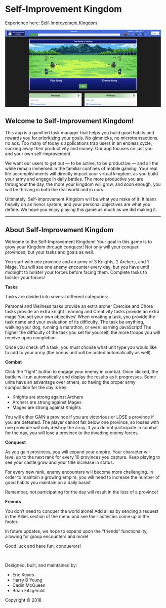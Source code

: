 # Self-Improvement Kingdom

Experience here: [Self-Improvement Kingdom](https://nameless-thicket-61553.herokuapp.com)

![image](public/images/readme-screenshot.png)

## Welcome to Self-Improvement Kingdom!

This app is a gamified task manager that helps you build good habits and rewards you for prioritizing your goals. No gimmicks, no microtransactions, no ads. Too many of today's applications trap users in an endless cycle, sucking away their productivity and money. Our app focuses on just you and your own self-improvement.

We want our users to get out — to be active, to be productive — and all the while remain immersed in the familiar confines of mobile gaming. Your real life accomplishments will directly impact your virtual kingdom, as you build your army and engage in daily battles. The more productive you are throughout the day, the more your kingdom will grow, and soon enough, you will be thriving in both the real world and in ours.

Ultimately, Self-Improvement Kingdom will be what you make of it. It leans heavily on an honor system, and your personal objectives are what you define. We hope you enjoy playing this game as much as we did making it.

<hr>

## About Self-Improvement Kingdom

Welcome to the Self-Improvement Kingdom! Your goal in this game is to grow your Kingdom through conquest! Not only will your conquer provinces, but your tasks and goals as well.

You start with one province and an army of 3 Knights, 2 Archers, and 1 Mage. You will see one enemy encounter every day, but you have until midnight to bolster your forces before facing them. Complete tasks to bolster your forces!

**Tasks**

Tasks are divided into several different categories:

Personal and Wellness tasks provide an extra archer
Exercise and Chore tasks provide an extra knight
Learning and Creativity tasks provide an extra mage
You set your own objectives! When creating a task, you provide the task name and your evaluation of its difficulty. The task be anything, walking your dog, running a marathon, or even learning JavaScript! The higher the difficulty of the task you set for yourself, the more troops you will receive upon completion.

Once you check off a task, you must choose what unit type you would like to add to your army (the bonus unit will be added automatically as well).

**Combat**

Click the “fight” button to engage your enemy in combat. Once clicked, the battle will run automatically and display the results as it progresses. Some units have an advantage over others, so having the proper army composition for the day is key.

* Knights are strong against Archers
* Archers are strong against Mages
* Mages are strong against Knights

You will either GAIN a province if you are victorious or LOSE a province if you are defeated. The player cannot fall below one province, so losses with one province will only destroy the army. If you do not participate in combat for the day, you will lose a province to the invading enemy forces.

**Conquest**

As you gain provinces, you will expand your empire. Your character will level up to the next rank for every 10 provinces you capture. Keep playing to see your castle grow and your title increase in status.

For every new rank, enemy encounters will become more challenging. In order to maintain a growing empire, you will need to increase the number of good habits you maintain on a daily basis!

Remember, not participating for the day will result in the loss of a province!

**Friends**

You don’t need to conquer the world alone! Add allies by sending a request in the Allies section of the menu and see their activities come up in the footer.

In future updates, we hope to expand upon the “friends” functionality, allowing for group encounters and more!

Good luck and have fun, conquerors!

&nbsp;

Designed, built, and maintained by:

* Eric Keyes
* Harry B Young
* Cadin McQueen
* Brian Fitzgerald

Copyright &#169; 2018
